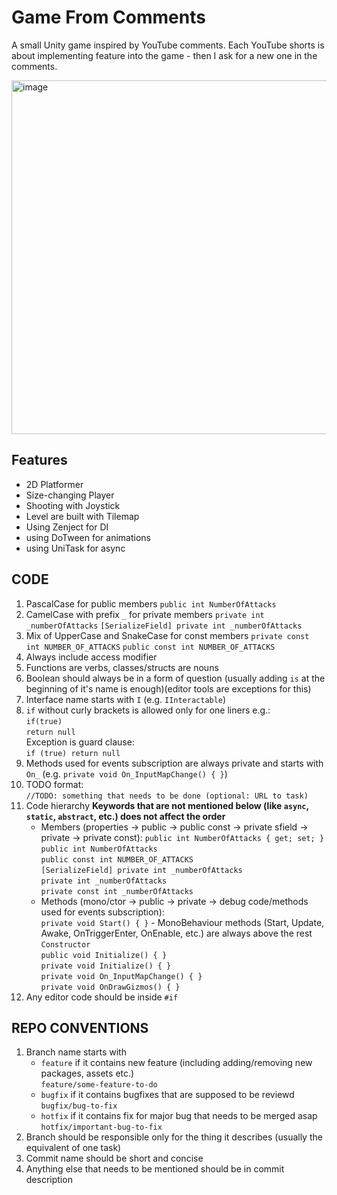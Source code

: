 # Game From Comments

A small Unity game inspired by YouTube comments. 
Each YouTube shorts is about implementing feature into the game - then I ask for a new one in the comments.

<img width="1085" height="566" alt="image" src="https://github.com/user-attachments/assets/d7aa1b49-71cd-478f-b05a-46baad9cb9d5" />


## Features
- 2D Platformer
- Size-changing Player
- Shooting with Joystick
- Level are built with Tilemap
- Using Zenject for DI
- using DoTween for animations
- using UniTask for async

## CODE
1. PascalCase for public members
        `public int NumberOfAttacks`
2. CamelCase with prefix `_` for private members
        `private int _numberOfAttacks`
        `[SerializeField] private int _numberOfAttacks`
3. Mix of UpperCase and SnakeCase for const members
        `private const int NUMBER_OF_ATTACKS`
        `public const int NUMBER_OF_ATTACKS`
4. Always include access modifier
5. Functions are verbs, classes/structs are nouns
6. Boolean should always be in a form of question (usually adding `is` at the beginning of it's name is enough)(editor tools are exceptions for this)
7. Interface name starts with `I` (e.g. `IInteractable`)
8. `if` without curly brackets is allowed only for one liners
e.g.:  
        `if(true)`  
            `return null`  
Exception is guard clause:  
        `if (true) return null`  
9. Methods used for events subscription are always private and starts with `On_` (e.g. `private void On_InputMapChange() { }`)  
10. TODO format:  
        `//TODO: something that needs to be done (optional: URL to task)`
11. Code hierarchy
    **Keywords that are not mentioned below (like `async`, `static`, `abstract`, etc.) does not affect the order**
    * Members (properties -> public -> public const -> private sfield -> private -> private const):
        `public int NumberOfAttacks { get; set; }`  
        `public int NumberOfAttacks`  
        `public const int NUMBER_OF_ATTACKS`  
        `[SerializeField] private int _numberOfAttacks`  
        `private int _numberOfAttacks`  
        `private const int _numberOfAttacks`  
    * Methods (mono/ctor -> public -> private -> debug code/methods used for events subscription):  
        `private void Start() { }` - MonoBehaviour methods (Start, Update, Awake, OnTriggerEnter, OnEnable, etc.) are always above the rest  
        `Constructor`  
        `public void Initialize() { }`  
        `private void Initialize() { }`  
        `private void On_InputMapChange() { }`  
        `private void OnDrawGizmos() { }`  
12. Any editor code should be inside `#if`  

## REPO CONVENTIONS
1. Branch name starts with
    * `feature` if it contains new feature (including adding/removing new packages, assets etc.)  
            `feature/some-feature-to-do`
    * `bugfix` if it contains bugfixes that are supposed to be reviewd  
            `bugfix/bug-to-fix`
    * `hotfix` if it contains fix for major bug that needs to be merged asap  
            `hotfix/important-bug-to-fix`
2. Branch should be responsible only for the thing it describes (usually the equivalent of one task)
3. Commit name should be short and concise
4. Anything else that needs to be mentioned should be in commit description
